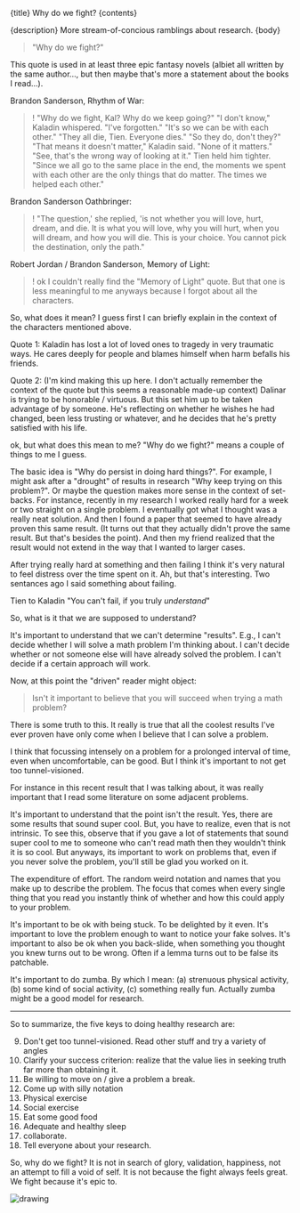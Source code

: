 {title}
Why do we fight?
{contents}

{description}
More stream-of-concious ramblings about research.
{body}

> "Why do we fight?"

This quote is used in at least three epic fantasy novels (albiet
all written by the same author..., but then maybe that's more a
statement about the books I read...).

Brandon Sanderson, Rhythm of War:
>! "Why do we fight, Kal? Why do we keep going?" "I don't know," Kaladin whispered. "I've forgotten." "It's so we can be with each other." "They all die, Tien. Everyone dies." "So they do, don't they?" "That means it doesn't matter," Kaladin said. "None of it matters." "See, that's the wrong way of looking at it." Tien held him tighter. "Since we all go to the same place in the end, the moments we spent with each other are the only things that do matter. The times we helped each other." 

Brandon Sanderson Oathbringer:
>! "The question,' she replied, 'is not whether you will love, hurt, dream, and die. It is what you will love, why you will hurt, when you will dream, and how you will die. This is your choice. You cannot pick the destination, only the path." 

Robert Jordan / Brandon Sanderson, Memory of Light:
>! ok I couldn't really find the "Memory of Light" quote. But
that one is less meaningful to me anyways because I forgot about
all the characters. 

So, what does it mean?
I guess first I can briefly explain in the context of the
characters mentioned above. 

Quote 1:
Kaladin has lost a lot of loved ones to tragedy in very traumatic
ways. He cares deeply for people and blames himself when harm
befalls his friends.

Quote 2:
(I'm kind making this up here. I don't actually remember the
context of the quote but this seems a reasonable made-up context)
Dalinar is trying to be honorable / virtuous. But this set him up
to be taken advantage of by someone. He's reflecting on whether
he wishes he had changed, been less trusting or whatever, and he
decides that he's pretty satisfied with his life. 

ok, but what does this mean to me?
"Why do we fight?" means a couple of things to me I guess.

The basic idea is "Why do persist in doing hard things?".
For example, I might ask after a "drought" of results
in research "Why keep trying on this problem?".
Or maybe the question makes more sense in the context of
set-backs. 
For instance, recently in my research I worked really hard for a
week or two straight on a single problem. I eventually got what I
thought was a really neat solution. And then I found a paper that
seemed to have already proven this same result. (It turns out
that they actually didn't prove the same result. But that's
besides the point).
And then my friend realized that the result would not extend in
the way that I wanted to larger cases.

After trying really hard at something and then failing I think
it's very natural to feel distress over the time spent on it. 
Ah, but that's interesting. Two sentances ago I said something
about failing. 

Tien to Kaladin "You can't fail, if you truly *understand*"

So, what is it that we are supposed to understand?

It's important to understand that we can't determine "results". 
E.g., I can't decide whether I will solve a math problem I'm
thinking about. I can't decide whether or not someone else will
have already solved the problem. I can't decide if a certain
approach will work. 

Now, at this point the "driven" reader might object: 

> Isn't it important to believe that you will succeed when trying
a math problem?

There is some truth to this. It really is true that all the
coolest results I've ever proven have only come when I believe
that I can solve a problem. 

I think that focussing intensely on a problem for a prolonged
interval of time, even when uncomfortable, can be good. 
But I think it's important to not get too tunnel-visioned. 

For instance in this recent result that I was talking about, it
was really important that I read some literature on some adjacent
problems. 

It's important to understand that the point isn't the result. 
Yes, there are some results that sound super cool. 
But, you have to realize, even that is not intrinsic. To see
this, observe that if you gave a lot of statements that sound
super cool to me to someone who can't read math then they
wouldn't think it is so cool. 
But anyways, its important to work on problems that, even if you
never solve the problem, you'll still be glad you worked on it. 

The expenditure of effort. The random weird notation and names
that you make up to describe the problem. The focus that comes
when every single thing that you read you instantly think of
whether and how this could apply to your problem. 

It's important to be ok with being stuck. To be delighted by it
even. It's important to love the problem enough to want to
notice your fake solves. It's important to also be ok when you
back-slide, when something you thought you knew turns out to be
wrong. Often if a lemma turns out to be false its patchable. 

It's important to do zumba. By which I mean: (a) strenuous physical
activity, (b) some kind of social activity, (c) something really
fun. Actually zumba might be a good model for research. 

--- 

So to summarize, the five keys to doing healthy research are:

9. Don't get too tunnel-visioned. Read other stuff and try a
   variety of angles
0. Clarify your success criterion: realize that the value lies in
   seeking truth far more than obtaining it. 
1. Be willing to move on / give a problem a break. 
2. Come up with silly notation 
3. Physical exercise
4. Social exercise
5. Eat some good food
6. Adequate and healthy sleep
7. collaborate. 
8. Tell everyone about your research. 

So, why do we fight?
It is not in search of glory, validation, happiness, not an
attempt to fill a void of self. It is not because the fight
always feels great. We fight because it's epic to.

![drawing](src/images/blobdrawing.jpg)

